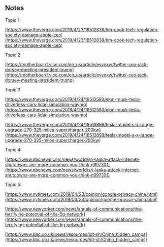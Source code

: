 ## Notes

Topic 1: 

[https://www.theverge.com/2019/4/23/18512838/tim-cook-tech-regulation-society-damage-apple-ceo](https://www.theverge.com/2019/4/23/18512838/tim-cook-tech-regulation-society-damage-apple-ceo)

Topic 2: 

[https://motherboard.vice.com/en_us/article/evynxw/twitter-ceo-jack-dorsey-meeting-president-trump](https://motherboard.vice.com/en_us/article/evynxw/twitter-ceo-jack-dorsey-meeting-president-trump)

Topic 3: 

[https://www.theverge.com/2019/4/24/18512580/elon-musk-tesla-driverless-cars-lidar-simulation-waymo](https://www.theverge.com/2019/4/24/18512580/elon-musk-tesla-driverless-cars-lidar-simulation-waymo)

[https://www.theverge.com/2019/4/24/18513899/tesla-model-s-x-range-upgrade-270-325-miles-supercharger-200kw](https://www.theverge.com/2019/4/24/18513899/tesla-model-s-x-range-upgrade-270-325-miles-supercharger-200kw)

Topic 4: 

[https://www.nbcnews.com/news/world/sri-lanka-attack-internet-shutdowns-are-more-common-you-think-n997301](https://www.nbcnews.com/news/world/sri-lanka-attack-internet-shutdowns-are-more-common-you-think-n997301)

Topic 5: 

[https://www.nytimes.com/2019/04/23/opinion/google-privacy-china.html](https://www.nytimes.com/2019/04/23/opinion/google-privacy-china.html)

[https://www.newyorker.com/news/annals-of-communications/the-terrifying-potential-of-the-5g-network](https://www.newyorker.com/news/annals-of-communications/the-terrifying-potential-of-the-5g-network)

[https://www.bbc.co.uk/news/resources/idt-sh/China_hidden_camps](https://www.bbc.co.uk/news/resources/idt-sh/China_hidden_camps)
